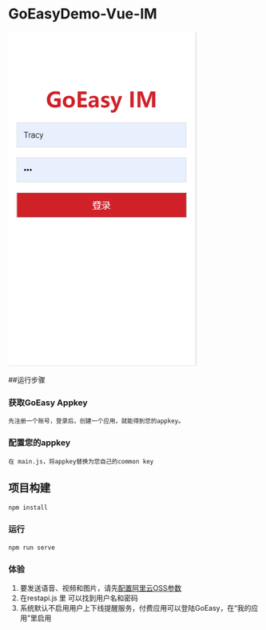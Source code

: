 # GoEasyDemo-Vue-IM
![image](./GoEasyDemo-Vue-IM-Chat-gif.gif)

##运行步骤

### 获取GoEasy Appkey
```
先注册一个账号，登录后，创建一个应用，就能得到您的appkey。
```
### 配置您的appkey
```
在 main.js，将appkey替换为您自己的common key
```

## 项目构建
```
npm install
```

### 运行

```
npm run serve
```

### 体验
1. 要发送语音、视频和图片，请先[配置阿里云OSS参数](https://www.goeasy.io/cn/im/media/alioss.html)
2. 在restapi.js 里 可以找到用户名和密码
3. 系统默认不启用用户上下线提醒服务，付费应用可以登陆GoEasy，在“我的应用”里启用


